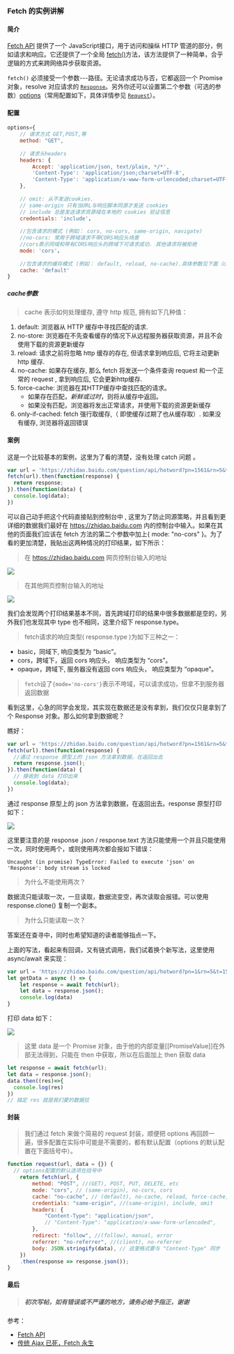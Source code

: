 ### Fetch 的实例讲解
#### 简介

[Fetch API](https://link.jianshu.com/?t=https://developer.mozilla.org/en-US/docs/Web/API/Fetch_API) 提供了一个 JavaScript接口，用于访问和操纵 HTTP 管道的部分，例如请求和响应。它还提供了一个全局 [fetch()](https://link.jianshu.com/?t=https://developer.mozilla.org/zh-CN/docs/Web/API/GlobalFetch/fetch)方法，该方法提供了一种简单，合乎逻辑的方式来跨网络异步获取资源。

`fetch()` 必须接受一个参数---路径。无论请求成功与否，它都返回一个 Promise 对象，resolve 对应请求的 [`Response`](https://developer.mozilla.org/zh-CN/docs/Web/API/Response)。另外你还可以设置第二个参数（可选的参数）[options](#配置)（常用配置如下，具体详情参见 [`Request`](https://developer.mozilla.org/zh-CN/docs/Web/API/Request)）。

#### 配置

```js
options={
    // 请求方式 GET,POST,等
    method: "GET", 
    
    // 请求头headers   
    headers: {
        Accept: 'application/json, text/plain, */*',
        'Content-Type': 'application/json;charset=UTF-8', 
        'Content-Type': 'application/x-www-form-urlencoded;charset=UTF-8',
	},
	
    // omit: 从不发送cookies.
    // same-origin 只有当URL与响应脚本同源才发送 cookies
    // include 总是发送请求资源域在本地的 cookies 验证信息
    credentials: 'include'，
    
    //包含请求的模式 (例如： cors, no-cors, same-origin, navigate)
    //no-cors: 常用于跨域请求不带CORS响应头场景
    //cors表示同域和带有CORS响应头的跨域下可请求成功. 其他请求将被拒绝
    mode: 'cors'，
    
    //包含请求的缓存模式 (例如： default, reload, no-cache).具体参数见下面（cache参数）
    cache: 'default'
}
```

##### cache参数

> cache 表示如何处理缓存, 遵守 http 规范, 拥有如下几种值：

1. default: 浏览器从 HTTP 缓存中寻找匹配的请求.
2. no-store: 浏览器在不先查看缓存的情况下从远程服务器获取资源，并且不会使用下载的资源更新缓存
3. reload: 请求之前将忽略 http 缓存的存在, 但请求拿到响应后, 它将主动更新 http 缓存.
4. no-cache: 如果存在缓存, 那么 fetch 将发送一个条件查询 request 和一个正常的 request , 拿到响应后, 它会更新http缓存.
5. force-cache: 浏览器在其HTTP缓存中查找匹配的请求。
   - 如果存在匹配，*新鲜或过时*，则将从缓存中返回。
   - 如果没有匹配，浏览器将发出正常请求，并使用下载的资源更新缓存
6. only-if-cached: fetch 强行取缓存,（ 即使缓存过期了也从缓存取）. 如果没有缓存, 浏览器将返回错误

#### 案例

这是一个比较基本的案例，这里为了看的清楚，没有处理 catch 问题 。

```javascript
var url = 'https://zhidao.baidu.com/question/api/hotword?pn=1561&rn=5&t=1551165472017';
fetch(url).then(function(response) {
  return response;
}).then(function(data) {
  console.log(data);
})
```

可以自己动手把这个代码直接贴到控制台中 , 这里为了防止同源策略，并且看到更详细的数据我们最好在 https://zhidao.baidu.com 内的控制台中输入。如果在其他的页面我们应该在 fetch 方法的第二个参数中加上{ mode: "no-cors" }。为了看的更加清楚，我贴出这两种情况的打印结果，如下所示：

> 在 https://zhidao.baidu.com 网页控制台输入的地址


![](https://user-gold-cdn.xitu.io/2019/2/26/1692a36bfc844d2c?w=783&h=241&f=png&s=28256)

> 在其他网页控制台输入的地址


![](https://user-gold-cdn.xitu.io/2019/2/26/1692a3731963421a?w=704&h=226&f=png&s=21091)

我们会发现两个打印结果基本不同，首先跨域打印的结果中很多数据都是空的，另外我们也发现其中 type 也不相同，这里介绍下 response.type。

> fetch请求的响应类型( response.type )为如下三种之一：

- basic，同域下, 响应类型为 “basic”。
- cors，跨域下，返回 cors 响应头， 响应类型为 “cors”。
- opaque，跨域下, 服务器没有返回 cors 响应头， 响应类型为 “opaque”。


> `fetch`设了`{mode='no-cors'}`表示不垮域，可以请求成功，但拿不到服务器返回数据

看到这里，心急的同学会发现，其实现在数据还是没有拿到，我们仅仅只是拿到了个 Response 对象。那么如何拿到数据呢？

瞧好：

```javascript
var url = 'https://zhidao.baidu.com/question/api/hotword?pn=1561&rn=5&t=1551165472017';
fetch(url).then(function(response) {
  //通过 response 原型上的 json 方法拿到数据，在返回出去
  return response.json();
}).then(function(data) {
  // 接收到 data 打印出来
  console.log(data);
})
```

通过 response 原型上的 json 方法拿到数据，在返回出去。response 原型打印如下：



![](https://user-gold-cdn.xitu.io/2019/2/27/1692ed9655bd956d?w=814&h=545&f=png&s=54811)

这里要注意的是 response .json / response.text 方法只能使用一个并且只能使用一次，同时使用两个，或则使用两次都会报如下错误：

`Uncaught (in promise) TypeError: Failed to execute 'json' on 'Response': body stream is locked`

> 为什么不能使用两次？

数据流只能读取一次，一旦读取，数据流变空，再次读取会报错。可以使用 response.clone() 复制一个副本。

> 为什么只能读取一次？

答案还在查寻中，同时也希望知道的读者能够指点一下。

上面的写法，看起来有回调，又有链式调用，我们试着换个新写法，这里使用 async/await 来实现：

```javascript
var url = 'https://zhidao.baidu.com/question/api/hotword?pn=1&rn=5&t=1551191647420';
let getData = async () => {
    let response = await fetch(url);
    let data = response.json();
    console.log(data)
}
```

打印 data 如下：

![](https://user-gold-cdn.xitu.io/2019/2/26/1692a3aec5d3fddd?w=710&h=326&f=png&s=36589)
> 这里 data 是一个 Promise 对象，由于他的内部变量[[PromiseValue]]在外部无法得到，只能在 then 中获取，所以在后面加上 then 获取 data 

```javascript
let response = await fetch(url);
let data = response.json();
data.then((res)=>{
  console.log(res)
})
// 搞定 res 就是我们要的数据拉
```

#### 封装

> 我们通过 fetch 来做个简易的 request 封装，顺便把 options 再回顾一遍，很多配置在实际中可能是不需要的，都有默认配置（options 的默认配置在下面括号中）。

```javascript
function request(url, data = {}) {
  // options配置的默认选项在括号中
    return fetch(url, {
        method: "POST", //(GET), POST, PUT, DELETE, etc
        mode: "cors", // (same-origin), no-cors, cors
        cache: "no-cache", // (default), no-cache, reload, force-cache, only-if-cached
        credentials: "same-origin", //(same-origin), include, omit
        headers: {
            "Content-Type": "application/json",
            // "Content-Type": "application/x-www-form-urlencoded",
        },
        redirect: "follow", //(follow), manual, error
        referrer: "no-referrer", //(client), no-referrer
        body: JSON.stringify(data), // 这里格式要与 "Content-Type" 同步
    })
    .then(response => response.json());
}
```

#### 最后

> ##### 初次写帖，如有错误或不严谨的地方，请务必给予指正，谢谢

参考：

- [Fetch API](https://developer.mozilla.org/zh-CN/docs/Web/API/Fetch_API)
- [传统 Ajax 已死，Fetch 永生](https://segmentfault.com/a/1190000003810652)